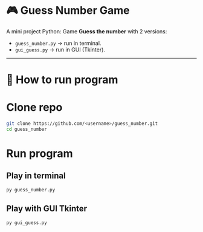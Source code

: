 # 🎮 Guess Number Game

A mini project Python: Game **Guess the number** with 2 versions:
- `guess_number.py` → run in terminal.
- `gui_guess.py` → run in GUI (Tkinter).

---

# 🚀 How to run program

# Clone repo
```bash
git clone https://github.com/<username>/guess_number.git
cd guess_number
```
# Run program
## Play in terminal
```bash
py guess_number.py
```
## Play with GUI Tkinter
```bash
py gui_guess.py
```
